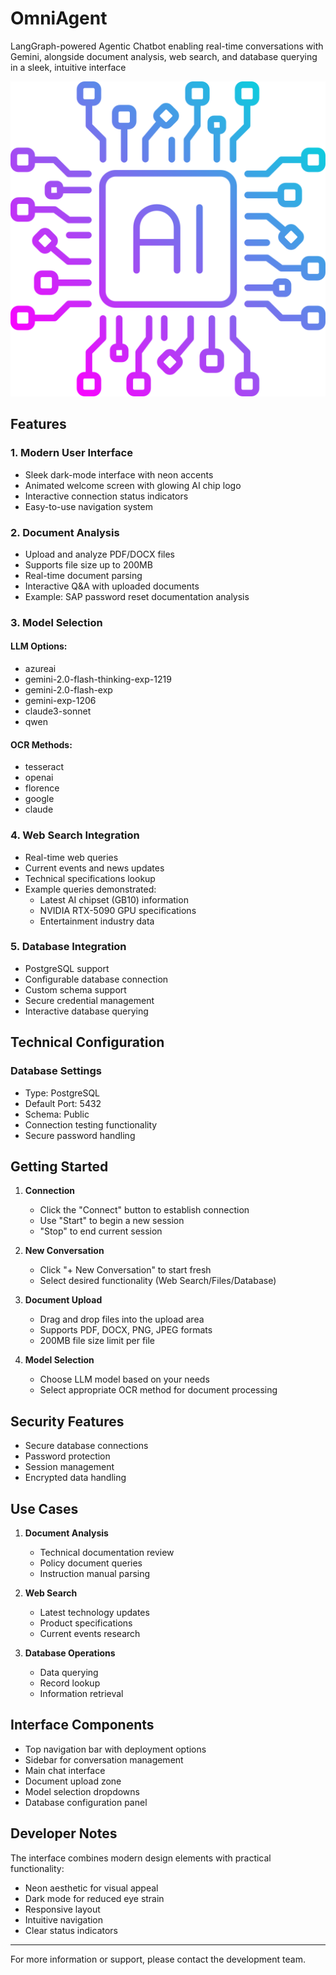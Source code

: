 # OmniAgent
LangGraph-powered Agentic Chatbot enabling real-time conversations with Gemini, alongside document analysis, web search, and database querying in a sleek, intuitive interface


![AI Assistant Logo](chip.png)

## Features

### 1. Modern User Interface
- Sleek dark-mode interface with neon accents
- Animated welcome screen with glowing AI chip logo
- Interactive connection status indicators
- Easy-to-use navigation system

### 2. Document Analysis
- Upload and analyze PDF/DOCX files
- Supports file size up to 200MB
- Real-time document parsing
- Interactive Q&A with uploaded documents
- Example: SAP password reset documentation analysis

### 3. Model Selection
#### LLM Options:
- azureai
- gemini-2.0-flash-thinking-exp-1219
- gemini-2.0-flash-exp
- gemini-exp-1206
- claude3-sonnet
- qwen

#### OCR Methods:
- tesseract
- openai
- florence
- google
- claude

### 4. Web Search Integration
- Real-time web queries
- Current events and news updates
- Technical specifications lookup
- Example queries demonstrated:
  - Latest AI chipset (GB10) information
  - NVIDIA RTX-5090 GPU specifications
  - Entertainment industry data

### 5. Database Integration
- PostgreSQL support
- Configurable database connection
- Custom schema support
- Secure credential management
- Interactive database querying

## Technical Configuration

### Database Settings
- Type: PostgreSQL
- Default Port: 5432
- Schema: Public
- Connection testing functionality
- Secure password handling

## Getting Started

1. **Connection**
   - Click the "Connect" button to establish connection
   - Use "Start" to begin a new session
   - "Stop" to end current session

2. **New Conversation**
   - Click "+ New Conversation" to start fresh
   - Select desired functionality (Web Search/Files/Database)

3. **Document Upload**
   - Drag and drop files into the upload area
   - Supports PDF, DOCX, PNG, JPEG formats
   - 200MB file size limit per file

4. **Model Selection**
   - Choose LLM model based on your needs
   - Select appropriate OCR method for document processing

## Security Features

- Secure database connections
- Password protection
- Session management
- Encrypted data handling

## Use Cases

1. **Document Analysis**
   - Technical documentation review
   - Policy document queries
   - Instruction manual parsing

2. **Web Search**
   - Latest technology updates
   - Product specifications
   - Current events research

3. **Database Operations**
   - Data querying
   - Record lookup
   - Information retrieval

## Interface Components

- Top navigation bar with deployment options
- Sidebar for conversation management
- Main chat interface
- Document upload zone
- Model selection dropdowns
- Database configuration panel

## Developer Notes

The interface combines modern design elements with practical functionality:
- Neon aesthetic for visual appeal
- Dark mode for reduced eye strain
- Responsive layout
- Intuitive navigation
- Clear status indicators

---

For more information or support, please contact the development team.
